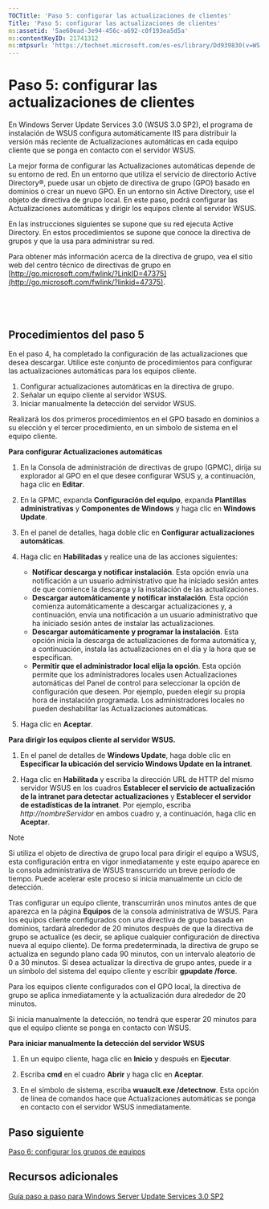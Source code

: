 ```yaml
---
TOCTitle: 'Paso 5: configurar las actualizaciones de clientes'
Title: 'Paso 5: configurar las actualizaciones de clientes'
ms:assetid: '5ae60ead-3e94-456c-a692-c0f193ea5d5a'
ms:contentKeyID: 21741312
ms:mtpsurl: 'https://technet.microsoft.com/es-es/library/Dd939830(v=WS.10)'
---
```


Paso 5: configurar las actualizaciones de clientes
==================================================

En Windows Server Update Services 3.0 (WSUS 3.0 SP2), el programa de instalación de WSUS configura automáticamente IIS para distribuir la versión más reciente de Actualizaciones automáticas en cada equipo cliente que se ponga en contacto con el servidor WSUS.

La mejor forma de configurar las Actualizaciones automáticas depende de su entorno de red. En un entorno que utiliza el servicio de directorio Active Directory®, puede usar un objeto de directiva de grupo (GPO) basado en dominios o crear un nuevo GPO. En un entorno sin Active Directory, use el objeto de directiva de grupo local. En este paso, podrá configurar las Actualizaciones automáticas y dirigir los equipos cliente al servidor WSUS.

En las instrucciones siguientes se supone que su red ejecuta Active Directory. En estos procedimientos se supone que conoce la directiva de grupos y que la usa para administrar su red.

Para obtener más información acerca de la directiva de grupo, vea el sitio web del centro técnico de directivas de grupo en [http://go.microsoft.com/fwlink/?LinkID=47375](http://go.microsoft.com/fwlink/?linkid=47375).

 
-

Procedimientos del paso 5
-------------------------

En el paso 4, ha completado la configuración de las actualizaciones que desea descargar. Utilice este conjunto de procedimientos para configurar las actualizaciones automáticas para los equipos cliente.

1.  Configurar actualizaciones automáticas en la directiva de grupo.
2.  Señalar un equipo cliente al servidor WSUS.
3.  Iniciar manualmente la detección del servidor WSUS.

Realizará los dos primeros procedimientos en el GPO basado en dominios a su elección y el tercer procedimiento, en un símbolo de sistema en el equipo cliente.

**Para configurar Actualizaciones automáticas**
1.  En la Consola de administración de directivas de grupo (GPMC), dirija su explorador al GPO en el que desee configurar WSUS y, a continuación, haga clic en **Editar**.

2.  En la GPMC, expanda **Configuración del equipo**, expanda **Plantillas administrativas** y **Componentes de Windows** y haga clic en **Windows Update**.

3.  En el panel de detalles, haga doble clic en **Configurar actualizaciones automáticas**.

4.  Haga clic en **Habilitadas** y realice una de las acciones siguientes:

    -   **Notificar descarga y notificar instalación**. Esta opción envía una notificación a un usuario administrativo que ha iniciado sesión antes de que comience la descarga y la instalación de las actualizaciones.
    -   **Descargar automáticamente y notificar instalación**. Esta opción comienza automáticamente a descargar actualizaciones y, a continuación, envía una notificación a un usuario administrativo que ha iniciado sesión antes de instalar las actualizaciones.
    -   **Descargar automáticamente y programar la instalación**. Esta opción inicia la descarga de actualizaciones de forma automática y, a continuación, instala las actualizaciones en el día y la hora que se especifican.
    -   **Permitir que el administrador local elija la opción**. Esta opción permite que los administradores locales usen Actualizaciones automáticas del Panel de control para seleccionar la opción de configuración que deseen. Por ejemplo, pueden elegir su propia hora de instalación programada. Los administradores locales no pueden deshabilitar las Actualizaciones automáticas.

5.  Haga clic en **Aceptar**.

**Para dirigir los equipos cliente al servidor WSUS.**
1.  En el panel de detalles de **Windows Update**, haga doble clic en **Especificar la ubicación del servicio Windows Update en la intranet**.

2.  Haga clic en **Habilitada** y escriba la dirección URL de HTTP del mismo servidor WSUS en los cuadros **Establecer el servicio de actualización de la intranet para detectar actualizaciones** y **Establecer el servidor de estadísticas de la intranet**. Por ejemplo, escriba *http://nombreServidor* en ambos cuadro y, a continuación, haga clic en **Aceptar**.

 
<p> </p>

> [!NOTE]
> Si utiliza el objeto de directiva de grupo local para dirigir el equipo a WSUS, esta configuración entra en vigor inmediatamente y este equipo aparece en la consola administrativa de WSUS transcurrido un breve período de tiempo. Puede acelerar este proceso si inicia manualmente un ciclo de detección.
 

Tras configurar un equipo cliente, transcurrirán unos minutos antes de que aparezca en la página **Equipos** de la consola administrativa de WSUS. Para los equipos cliente configurados con una directiva de grupo basada en dominios, tardará alrededor de 20 minutos después de que la directiva de grupo se actualice (es decir, se aplique cualquier configuración de directiva nueva al equipo cliente). De forma predeterminada, la directiva de grupo se actualiza en segundo plano cada 90 minutos, con un intervalo aleatorio de 0 a 30 minutos. Si desea actualizar la directiva de grupo antes, puede ir a un símbolo del sistema del equipo cliente y escribir **gpupdate /force**.

Para los equipos cliente configurados con el GPO local, la directiva de grupo se aplica inmediatamente y la actualización dura alrededor de 20 minutos.

Si inicia manualmente la detección, no tendrá que esperar 20 minutos para que el equipo cliente se ponga en contacto con WSUS.

**Para iniciar manualmente la detección del servidor WSUS**
1.  En un equipo cliente, haga clic en **Inicio** y después en **Ejecutar**.

2.  Escriba **cmd** en el cuadro **Abrir** y haga clic en **Aceptar**.

3.  En el símbolo de sistema, escriba **wuauclt.exe /detectnow**. Esta opción de línea de comandos hace que Actualizaciones automáticas se ponga en contacto con el servidor WSUS inmediatamente.

Paso siguiente
--------------

[Paso 6: configurar los grupos de equipos](https://technet.microsoft.com/70518732-2179-4e41-9609-7f9999867f41)

Recursos adicionales
--------------------

[Guía paso a paso para Windows Server Update Services 3.0 SP2](https://technet.microsoft.com/4b504edc-93b3-45b0-a7e8-d0107f1a4442)
